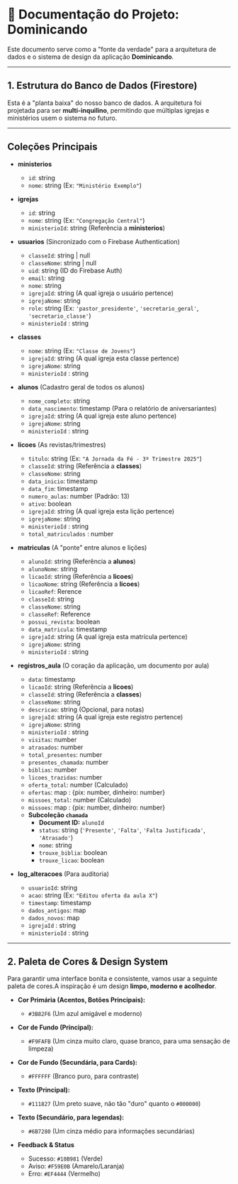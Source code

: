 # 📄 Documentação do Projeto: Dominicando

Este documento serve como a "fonte da verdade" para a arquitetura de dados e o sistema de design da aplicação **Dominicando**.

---

## 1. Estrutura do Banco de Dados (Firestore)

Esta é a "planta baixa" do nosso banco de dados.
A arquitetura foi projetada para ser **multi-inquilino**, permitindo que múltiplas igrejas e ministérios usem o sistema no futuro.

---

## Coleções Principais

-   **ministerios**

    -   `id`: string
    -   `nome`: string (Ex: `"Ministério Exemplo"`)

-   **igrejas**

    -   `id`: string
    -   `nome`: string (Ex: `"Congregação Central"`)
    -   `ministerioId`: string (Referência a **ministerios**)

-   **usuarios** (Sincronizado com o Firebase Authentication)

    -   `classeId`: string | null
    -   `classeNome`: string | null
    -   `uid`: string (ID do Firebase Auth)
    -   `email`: string
    -   `nome`: string
    -   `igrejaId`: string (A qual igreja o usuário pertence)
    -   `igrejaNome`: string
    -   `role`: string (Ex: `'pastor_presidente'`, `'secretario_geral'`, `'secretario_classe'`)
    -   `ministerioId` : string

-   **classes**

    -   `nome`: string (Ex: `"Classe de Jovens"`)
    -   `igrejaId`: string (A qual igreja esta classe pertence)
    -   `igrejaNome`: string
    -   `ministerioId` : string

-   **alunos** (Cadastro geral de todos os alunos)

    -   `nome_completo`: string
    -   `data_nascimento`: timestamp (Para o relatório de aniversariantes)
    -   `igrejaId`: string (A qual igreja este aluno pertence)
    -   `igrejaNome`: string
    -   `ministerioId` : string

-   **licoes** (As revistas/trimestres)

    -   `titulo`: string (Ex: `"A Jornada da Fé - 3º Trimestre 2025"`)
    -   `classeId`: string (Referência a **classes**)
    -   `classeNome`: string
    -   `data_inicio`: timestamp
    -   `data_fim`: timestamp
    -   `numero_aulas`: number (Padrão: 13)
    -   `ativo`: boolean
    -   `igrejaId`: string (A qual igreja esta lição pertence)
    -   `igrejaNome`: string
    -   `ministerioId` : string
    -   `total_matriculados` : number

-   **matriculas** (A "ponte" entre alunos e lições)

    -   `alunoId`: string (Referência a **alunos**)
    -   `alunoNome`: string
    -   `licaoId`: string (Referência a **licoes**)
    -   `licaoNome`: string (Referência a **licoes**)
    -   `licaoRef`: Rerence
    -   `classeId`: string
    -   `classeNome`: string
    -   `classeRef`: Reference
    -   `possui_revista`: boolean
    -   `data_matricula`: timestamp
    -   `igrejaId`: string (A qual igreja esta matrícula pertence)
    -   `igrejaNome`: string
    -   `ministerioId` : string

-   **registros_aula** (O coração da aplicação, um documento por aula)

    -   `data`: timestamp
    -   `licaoId`: string (Referência a **licoes**)
    -   `classeId`: string (Referência a **classes**)
    -   `classeNome`: string
    -   `descricao`: string (Opcional, para notas)
    -   `igrejaId`: string (A qual igreja este registro pertence)
    -   `igrejaNome`: string
    -   `ministerioId` : string
    -   `visitas`: number
    -   `atrasados`: number
    -   `total_presentes`: number
    -   `presentes_chamada`: number
    -   `biblias`: number
    -   `licoes_trazidas`: number
    -   `oferta_total`: number (Calculado)
    -   `ofertas`: map : {pix: number, dinheiro: number}
    -   `missoes_total`: number (Calculado)
    -   `missoes`: map : {pix: number, dinheiro: number}
    -   **Subcoleção `chamada`**
        -   **Document ID:** `alunoId`
        -   `status`: string (`'Presente'`, `'Falta'`, `'Falta Justificada'`, `'Atrasado'`)
        -   `nome`: string
        -   `trouxe_biblia`: boolean
        -   `trouxe_licao`: boolean

-   **log_alteracoes** (Para auditoria)

    -   `usuarioId`: string
    -   `acao`: string (Ex: `"Editou oferta da aula X"`)
    -   `timestamp`: timestamp
    -   `dados_antigos`: map
    -   `dados_novos`: map
    -   `igrejaId` : string
    -   `ministerioId` : string

---

## 2. Paleta de Cores & Design System

Para garantir uma interface bonita e consistente, vamos usar a seguinte paleta de cores.A inspiração é um design **limpo, moderno e acolhedor**.

-   **Cor Primária (Acentos, Botões Principais):**

    -   `#3B82F6` (Um azul amigável e moderno)

-   **Cor de Fundo (Principal):**

    -   `#F9FAFB` (Um cinza muito claro, quase branco, para uma sensação de limpeza)

-   **Cor de Fundo (Secundária, para Cards):**

    -   `#FFFFFF` (Branco puro, para contraste)

-   **Texto (Principal):**

    -   `#111827` (Um preto suave, não tão "duro" quanto o `#000000`)

-   **Texto (Secundário, para legendas):**

    -   `#6B7280` (Um cinza médio para informações secundárias)

-   **Feedback & Status**

    -   Sucesso: `#10B981` (Verde)
    -   Aviso: `#F59E0B` (Amarelo/Laranja)
    -   Erro: `#EF4444` (Vermelho)
